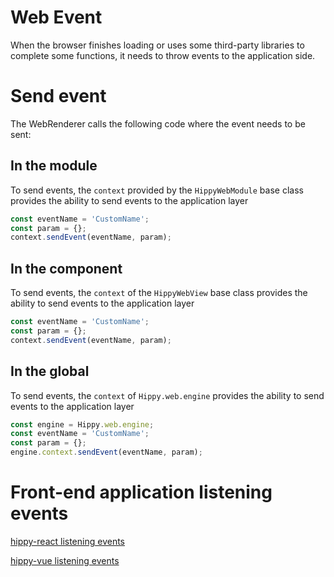 # Web Event

When the browser finishes loading or uses some third-party libraries to complete some functions, it needs to throw events to the application side.

# Send event

The WebRenderer calls the following code where the event needs to be sent:

## In the module

To send events, the `context` provided by the `HippyWebModule` base class provides the ability to send events to the application layer

```javascript
const eventName = 'CustomName';
const param = {};
context.sendEvent(eventName, param);
```

## In the component

To send events, the `context` of the `HippyWebView` base class provides the ability to send events to the application layer

```javascript
const eventName = 'CustomName';
const param = {};
context.sendEvent(eventName, param);
```

## In the global

To send events, the `context` of `Hippy.web.engine` provides the ability to send events to the application layer

```javascript
const engine = Hippy.web.engine;
const eventName = 'CustomName';
const param = {};
engine.context.sendEvent(eventName, param);
```

# Front-end application listening events

[hippy-react listening events](hippy-react/native-event.md?id=EventListener)

[hippy-vue listening events](hippy-vue/native-event.md?id=EventListener)
